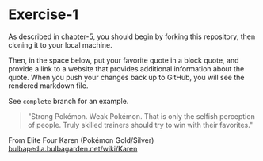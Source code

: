 # Exercise-1

As described in [chapter-5](https://info201-s17.github.io/book/introduction-to-git-and-github.html), you should begin by forking this repository, then cloning it to your local machine.

Then, in the space below, put your favorite quote in a block quote, and provide a link to a website that provides additional information about the quote. When you push your changes back up to GitHub, you will see the rendered markdown file.

See `complete` branch for an example.

>"Strong Pokémon. Weak Pokémon. That is only the selfish perception of people. Truly skilled trainers should try to win with their favorites."

From Elite Four Karen (Pokémon Gold/Silver) [bulbapedia.bulbagarden.net/wiki/Karen](bulbapedia.bulbagarden.net/wiki/Karen)
